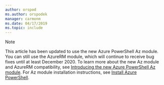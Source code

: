 ```yaml
---
author: orspod
ms.author: orspodek
manager: carmonm
ms.date: 04/17/2019
ms.topic: include
---
```

> [!NOTE]
> This article has been updated to use the new Azure PowerShell Az
> module. You can still use the AzureRM module, which will continue to receive bug fixes until at least December 2020.
> To learn more about the new Az module and AzureRM compatibility, see
> [Introducing the new Azure PowerShell Az module](https://docs.microsoft.com/powershell/azure/new-azureps-module-az?view=azps-3.3.0). For
> Az module installation instructions, see [Install Azure PowerShell](https://docs.microsoft.com/powershell/azure/install-az-ps?view=azps-3.3.0).


